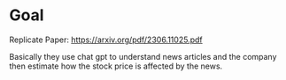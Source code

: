# Goal

Replicate Paper: https://arxiv.org/pdf/2306.11025.pdf

Basically they use chat gpt to understand news articles and the company then estimate how the stock price is affected by the news.
